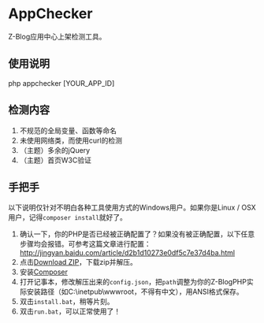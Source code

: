 AppChecker
=============================
Z-Blog应用中心上架检测工具。


## 使用说明
php appchecker [YOUR_APP_ID]

## 检测内容
1. 不规范的全局变量、函数等命名
1. 未使用网络类，而使用curl的检测
1. （主题）多余的jQuery
1. （主题）首页W3C验证

## 手把手

以下说明仅针对不明白各种工具使用方式的Windows用户。如果你是Linux / OSX用户，记得``composer install``就好了。

1. 确认一下，你的PHP是否已经被正确配置了？如果没有被正确配置，以下任意步骤均会报错。可参考这篇文章进行配置：http://jingyan.baidu.com/article/d2b1d10273e0df5c7e37d4ba.html
1. 点击[Download ZIP](https://github.com/zsxsoft/appchecker/archive/master.zip)，下载zip并解压。
1. 安装[Composer](https://getcomposer.org/)
1. 打开记事本，修改解压出来的``config.json``，把``path``调整为你的Z-BlogPHP实际安装路径（如C:\inetpub\wwwroot，不得有中文），用ANSI格式保存。
1. 双击``install.bat``，稍等片刻。
1. 双击``run.bat``，可以正常使用了！